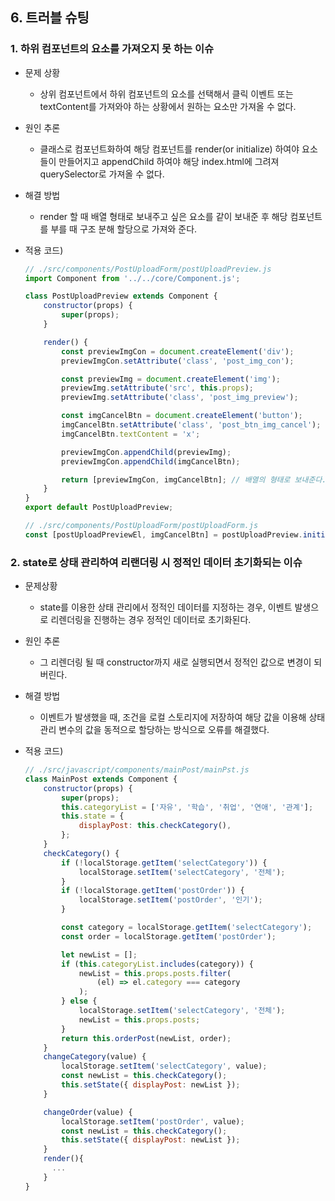 ## 6. 트러블 슈팅

### 1. 하위 컴포넌트의 요소를 가져오지 못 하는 이슈

-   문제 상황
    -   상위 컴포넌트에서 하위 컴포넌트의 요소를 선택해서 클릭 이벤트 또는 textContent를 가져와야 하는 상황에서 원하는 요소만 가져올 수 없다.
-   원인 추론
    -   클래스로 컴포넌트화하여 해당 컴포넌트를 render(or initialize) 하여야 요소들이 만들어지고 appendChild 하여야 해당 index.html에 그려져 querySelector로 가져올 수 없다.
-   해결 방법
    -   render 할 때 배열 형태로 보내주고 싶은 요소를 같이 보내준 후 해당 컴포넌트를 부를 때 구조 분해 할당으로 가져와 준다.
-   적용 코드)

    ```js
    // ./src/components/PostUploadForm/postUploadPreview.js
    import Component from '../../core/Component.js';

    class PostUploadPreview extends Component {
        constructor(props) {
            super(props);
        }

        render() {
            const previewImgCon = document.createElement('div');
            previewImgCon.setAttribute('class', 'post_img_con');

            const previewImg = document.createElement('img');
            previewImg.setAttribute('src', this.props);
            previewImg.setAttribute('class', 'post_img_preview');

            const imgCancelBtn = document.createElement('button');
            imgCancelBtn.setAttribute('class', 'post_btn_img_cancel');
            imgCancelBtn.textContent = 'x';

            previewImgCon.appendChild(previewImg);
            previewImgCon.appendChild(imgCancelBtn);

            return [previewImgCon, imgCancelBtn]; // 배열의 형태로 보내준다.
        }
    }
    export default PostUploadPreview;
    ```

    ```js
    // ./src/components/PostUploadForm/postUploadForm.js
    const [postUploadPreviewEl, imgCancelBtn] = postUploadPreview.initialize();
    ```

### 2. state로 상태 관리하여 리랜더링 시 정적인 데이터 초기화되는 이슈

-   문제상황
    -   state를 이용한 상태 관리에서 정적인 데이터를 지정하는 경우, 이벤트 발생으로 리렌더링을 진행하는 경우 정적인 데이터로 초기화된다.
-   원인 추론
    -   그 리렌더링 될 때 constructor까지 새로 실행되면서 정적인 값으로 변경이 되버린다.
-   해결 방법
    -   이벤트가 발생했을 때, 조건을 로컬 스토리지에 저장하여 해당 값을 이용해 상태 관리 변수의 값을 동적으로 할당하는 방식으로 오류를 해결했다.
-   적용 코드)

    ```js
    // ./src/javascript/components/mainPost/mainPst.js
    class MainPost extends Component {
        constructor(props) {
            super(props);
            this.categoryList = ['자유', '학습', '취업', '연애', '관계'];
            this.state = {
                displayPost: this.checkCategory(),
            };
        }
        checkCategory() {
            if (!localStorage.getItem('selectCategory')) {
                localStorage.setItem('selectCategory', '전체');
            }
            if (!localStorage.getItem('postOrder')) {
                localStorage.setItem('postOrder', '인기');
            }

            const category = localStorage.getItem('selectCategory');
            const order = localStorage.getItem('postOrder');

            let newList = [];
            if (this.categoryList.includes(category)) {
                newList = this.props.posts.filter(
                    (el) => el.category === category
                );
            } else {
                localStorage.setItem('selectCategory', '전체');
                newList = this.props.posts;
            }
            return this.orderPost(newList, order);
        }
        changeCategory(value) {
            localStorage.setItem('selectCategory', value);
            const newList = this.checkCategory();
            this.setState({ displayPost: newList });
        }

        changeOrder(value) {
            localStorage.setItem('postOrder', value);
            const newList = this.checkCategory();
            this.setState({ displayPost: newList });
        }
        render(){
          ...
        }
    }
    ```
